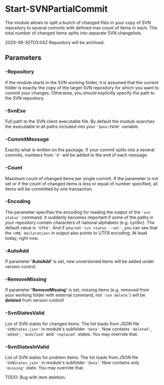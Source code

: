 # Start-SVNPartialCommit
The module allows to split a bunch of changed files in your copy of SVN repository to several commits with defined max count of items in each. The total number of changed items splits into separate SVN changelists.

2020-06-30T03:04Z Repository will be archived.

## Parameters

### -Repository
If the module starts in the SVN working folder, it is assumed that the current folder is exactly the copy of the target SVN repository for which you want to commit your changes. Otherwise, you should explicitly specify the path to the SVN repository.

### -SvnExe
Full path to the SVN client executable file. By default the module searches the executable in all paths included into your `'$env:PATH'` variable.

### -CommitMessage
Exactly what is written on the package. If your commit splits into a several commits, numbers from `'0'` will be added to the end of each message.

### -Count
Maximum count of changed items per single commit. If the parameter is not set or if the count of changed items is less or equal of number specified, all items will be committed by one transaction.

### -Encoding
The parameter specifies the encoding for reading the output of the `'svn status'` command. It suddenly becomes important if some of the paths in your repository contain characters of national alphabets (e.g. cyrillic). The default value is `'UTF8'`. And if you run `'svn status --xml'`, you can see that the `<XML declaration>` in output also points to UTF8 encoding. At least today, right now.

### -AutoAdd
If parameter **'AutoAdd'** is set, new unversioned items will be added under version control.

### -RemoveMissing
If parameter **'RemoveMissing'** is set, missing items (e.g. removed from your working folder with external command, not `'svn delete'`) will be **deleted** from version control!

### -SvnStatesValid
List of SVN states for changed items. The list loads from JSON file `'SVNStates.json'` in module's subfolder `'Data'`. Now contains `'deleted'`, `'added'`, `'modified'` and `'replaced'` states. You may override that.

### -SvnStatesInValid
List of SVN states for problem items. The list loads from JSON file `'SVNStates.json'` in module's subfolder `'Data'`. Now contains only `'missing'` state. You may override that.

TODO: Bug with item deletion.
